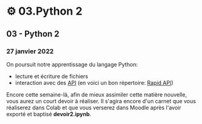 # ⚙ 03.Python 2

## 03 - Python 2

### 27 janvier 2022

On poursuit notre apprentissage du langage Python:

* lecture et écriture de fichiers
* interaction avec des [API](https://fr.wikipedia.org/wiki/Interface\_de\_programmation) (en voici un bon répertoire: [Rapid API](https://rapidapi.com))

Encore cette semaine-là, afin de mieux assimiler cette matière nouvelle, vous aurez un court devoir à réaliser. Il s'agira encore d'un carnet que vous réaliserez dans Colab et que vous verserez dans Moodle après l'avoir exporté et baptisé **devoir2.ipynb**.
